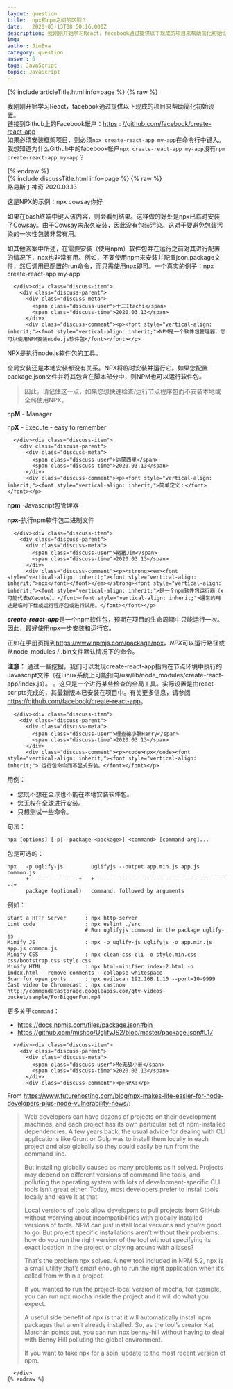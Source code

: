 ```yaml
---
layout: question
title:  npx和npm之间的区别？
date:   2020-03-13T08:50:16.000Z
description: 我刚刚开始学习React，facebook通过提供以下现成的项目来帮助简化初始设置。链接到Github上的Facebook帐户：https   //gi...
img: 
author: JimEva
category: question
answer: 6
tags: JavaScript
topic: JavaScript
---
```

<div class="article-root">
  <div class="article">
    {% include articleTitle.html info=page %}
    {% raw %}
    <div class="article-content"><p><font style="vertical-align: inherit;"><font style="vertical-align: inherit;">我刚刚开始学习React，facebook通过提供以下现成的项目来帮助简化初始设置。</font></font><br><font style="vertical-align: inherit;"><font style="vertical-align: inherit;">
链接到Github上的Facebook帐户：</font></font><a href="https://github.com/facebook/create-react-app" rel="noreferrer"><font style="vertical-align: inherit;"><font style="vertical-align: inherit;">https</font></font></a><font style="vertical-align: inherit;"><font style="vertical-align: inherit;"> : </font><a href="https://github.com/facebook/create-react-app" rel="noreferrer"><font style="vertical-align: inherit;">//github.com/facebook/create-react-app</font></a></font><br><font style="vertical-align: inherit;"><font style="vertical-align: inherit;"> 
如果必须安装框架项目，则必须</font></font><code>npx create-react-app my-app</code><font style="vertical-align: inherit;"><font style="vertical-align: inherit;">在命令行中</font><font style="vertical-align: inherit;">键入</font><font style="vertical-align: inherit;">。</font></font><br><font style="vertical-align: inherit;"><font style="vertical-align: inherit;">
我想知道为什么Github中的facebook帐户</font></font><code>npx create-react-app my-app</code><font style="vertical-align: inherit;"><font style="vertical-align: inherit;">没有</font></font><code>npm create-react-app my-app</code><font style="vertical-align: inherit;"><font style="vertical-align: inherit;">？</font></font></p></div>
    {% endraw %}
  </div>

  <div class="discuss-wrapper">
    {% include discussTitle.html info=page %}
    {% raw %}
    <div class="discuss-item">
        <div class="discuss-parent">
          <div class="discuss-meta">
            <span class="discuss-user">路易斯丁神奇</span>
            <span class="discuss-time">2020.03.13</span>
          </div>
          <div class="discuss-comment"><p><font style="vertical-align: inherit;"><font style="vertical-align: inherit;">这是NPX的示例：npx cowsay你好</font></font></p>

<p><font style="vertical-align: inherit;"><font style="vertical-align: inherit;">如果在bash终端中键入该内容，则会看到结果。</font><font style="vertical-align: inherit;">这样做的好处是npx已临时安装了Cowsay。</font><font style="vertical-align: inherit;">由于Cowsay未永久安装，因此没有包装污染。</font><font style="vertical-align: inherit;">这对于要避免包装污染的一次性包装非常有用。</font></font></p>

<p><font style="vertical-align: inherit;"><font style="vertical-align: inherit;">如其他答案中所述，在需要安装（使用npm）软件包并在运行之前对其进行配置的情况下，npx也非常有用。</font><font style="vertical-align: inherit;">例如，不要使用npm来安装并配置json.package文件，然后调用已配置的run命令，而只需使用npx即可。</font><font style="vertical-align: inherit;">一个真实的例子：npx create-react-app my-app</font></font></p></div>
        </div>
        
      </div><div class="discuss-item">
        <div class="discuss-parent">
          <div class="discuss-meta">
            <span class="discuss-user">十三Itachi</span>
            <span class="discuss-time">2020.03.13</span>
          </div>
          <div class="discuss-comment"><p><font style="vertical-align: inherit;"><font style="vertical-align: inherit;">NPM是一个软件包管理器，您可以使用NPM安装node.js软件包</font></font></p>

<p><font style="vertical-align: inherit;"><font style="vertical-align: inherit;">NPX是执行node.js软件包的工具。 </font></font></p>

<p><font style="vertical-align: inherit;"><font style="vertical-align: inherit;">全局安装还是本地安装都没有关系。</font><font style="vertical-align: inherit;">NPX将临时安装并运行它。</font><font style="vertical-align: inherit;">如果您配置package.json文件并将其包含在脚本部分中，则NPM也可以运行软件包。</font></font></p>

<blockquote>
  <p><font style="vertical-align: inherit;"><font style="vertical-align: inherit;">因此，请记住这一点，如果您想快速检查/运行节点程序包而不安装本地或全局使用NPX。</font></font></p>
</blockquote>

<p>np<strong>M</strong> -  Manager</p>

<p>np<strong>X</strong> -  Execute - easy to remember</p></div>
        </div>
        
      </div><div class="discuss-item">
        <div class="discuss-parent">
          <div class="discuss-meta">
            <span class="discuss-user">达蒙西里</span>
            <span class="discuss-time">2020.03.13</span>
          </div>
          <div class="discuss-comment"><p><font style="vertical-align: inherit;"><font style="vertical-align: inherit;">简单定义：</font></font></p>

<p><strong><font style="vertical-align: inherit;"><font style="vertical-align: inherit;">npm</font></font></strong><font style="vertical-align: inherit;"><font style="vertical-align: inherit;"> -Javascript包管理器</font></font></p>

<p><strong><font style="vertical-align: inherit;"><font style="vertical-align: inherit;">npx-</font></font></strong><font style="vertical-align: inherit;"><font style="vertical-align: inherit;">执行npm软件包二进制文件</font></font></p></div>
        </div>
        
      </div><div class="discuss-item">
        <div class="discuss-parent">
          <div class="discuss-meta">
            <span class="discuss-user">猪猪Jim</span>
            <span class="discuss-time">2020.03.13</span>
          </div>
          <div class="discuss-comment"><p><strong><em><font style="vertical-align: inherit;"><font style="vertical-align: inherit;">npx</font></font></em></strong><font style="vertical-align: inherit;"><font style="vertical-align: inherit;">是一个npm软件包运行器（x可能代表eXecute）。</font><font style="vertical-align: inherit;">通常的用途是临时下载或运行程序包或进行试用。</font></font></p>

<p><strong><em><font style="vertical-align: inherit;"><font style="vertical-align: inherit;">create-react-app</font></font></em></strong><font style="vertical-align: inherit;"><font style="vertical-align: inherit;">是一个npm软件包，预期在项目的生命周期中只能运行一次。</font><font style="vertical-align: inherit;">因此，最好使用npx一步安装和运行它。</font></font></p>

<p><font style="vertical-align: inherit;"><font style="vertical-align: inherit;">正如在手册页提到</font></font><a href="https://www.npmjs.com/package/npx" rel="noreferrer"><font style="vertical-align: inherit;"><font style="vertical-align: inherit;">https://www.npmjs.com/package/npx</font></font></a><font style="vertical-align: inherit;"><font style="vertical-align: inherit;">，</font></font><em><font style="vertical-align: inherit;"><font style="vertical-align: inherit;">NPX</font></font></em><font style="vertical-align: inherit;"><font style="vertical-align: inherit;">可以运行路径或从node_modules / .bin文件默认情况下的命令。</font></font></p>

<p><strong><font style="vertical-align: inherit;"><font style="vertical-align: inherit;">注意：</font></font></strong><font style="vertical-align: inherit;"><font style="vertical-align: inherit;"> 
通过一些挖掘，我们可以发现create-react-app指向在节点环境中执行的Javascript文件（在Linux系统上可能指向/usr/lib/node_modules/create-react-app/index.js）。 。</font><font style="vertical-align: inherit;">这只是一个进行某些检查的全局工具。</font><font style="vertical-align: inherit;">实际设置是由react-scripts完成的，其最新版本已安装在项目中。</font><font style="vertical-align: inherit;">有关更多信息，</font><font style="vertical-align: inherit;">请参阅</font></font><a href="https://github.com/facebook/create-react-app" rel="noreferrer"><font style="vertical-align: inherit;"><font style="vertical-align: inherit;">https://github.com/facebook/create-react-app</font></font></a><font style="vertical-align: inherit;"><font style="vertical-align: inherit;">。</font></font></p></div>
        </div>
        
      </div><div class="discuss-item">
        <div class="discuss-parent">
          <div class="discuss-meta">
            <span class="discuss-user">理查德小胖Harry</span>
            <span class="discuss-time">2020.03.13</span>
          </div>
          <div class="discuss-comment"><p><code>npx</code><font style="vertical-align: inherit;"><font style="vertical-align: inherit;"> 运行包命令而不显式安装。</font></font></p>

<p><font style="vertical-align: inherit;"><font style="vertical-align: inherit;">用例：</font></font></p>

<ul>
<li><font style="vertical-align: inherit;"><font style="vertical-align: inherit;">您既不想在全球也不能在本地安装软件包。</font></font></li>
<li><font style="vertical-align: inherit;"><font style="vertical-align: inherit;">您无权在全球进行安装。</font></font></li>
<li><font style="vertical-align: inherit;"><font style="vertical-align: inherit;">只想测试一些命令。</font></font></li>
</ul>

<p><font style="vertical-align: inherit;"><font style="vertical-align: inherit;">句法：</font></font></p>

<pre><code>npx [options] [-p|--package &lt;package&gt;] &lt;command&gt; [command-arg]...
</code></pre>

<p><font style="vertical-align: inherit;"><font style="vertical-align: inherit;">包是可选的：</font></font></p>

<pre><code>npx   -p uglify-js         uglifyjs --output app.min.js app.js common.js<font></font>
      +----------------+   +--------------------------------------------+<font></font>
      package (optional)   command, followed by arguments<font></font>
</code></pre>

<p><font style="vertical-align: inherit;"><font style="vertical-align: inherit;">例如：</font></font></p>

<pre class="lang-none prettyprint-override"><code>Start a HTTP Server      : npx http-server<font></font>
Lint code                : npx eslint ./src<font></font>
                         # Run uglifyjs command in the package uglify-js<font></font>
Minify JS                : npx -p uglify-js uglifyjs -o app.min.js app.js common.js<font></font>
Minify CSS               : npx clean-css-cli -o style.min.css css/bootstrap.css style.css<font></font>
Minify HTML              : npx html-minifier index-2.html -o index.html --remove-comments --collapse-whitespace<font></font>
Scan for open ports      : npx evilscan 192.168.1.10 --port=10-9999<font></font>
Cast video to Chromecast : npx castnow http://commondatastorage.googleapis.com/gtv-videos-bucket/sample/ForBiggerFun.mp4<font></font>
</code></pre>

<p><font style="vertical-align: inherit;"><font style="vertical-align: inherit;">更多关于</font></font><code>command</code><font style="vertical-align: inherit;"><font style="vertical-align: inherit;">：</font></font></p>

<ul>
<li><a href="https://docs.npmjs.com/files/package.json#bin" rel="noreferrer"><font style="vertical-align: inherit;"><font style="vertical-align: inherit;">https://docs.npmjs.com/files/package.json#bin</font></font></a></li>
<li><a href="https://github.com/mishoo/UglifyJS2/blob/master/package.json#L17" rel="noreferrer"><font style="vertical-align: inherit;"><font style="vertical-align: inherit;">https://github.com/mishoo/UglifyJS2/blob/master/package.json#L17</font></font></a></li>
</ul></div>
        </div>
        
      </div><div class="discuss-item">
        <div class="discuss-parent">
          <div class="discuss-meta">
            <span class="discuss-user">Me无敌小哥</span>
            <span class="discuss-time">2020.03.13</span>
          </div>
          <div class="discuss-comment"><p>NPX:</p>

<p>From <a href="https://www.futurehosting.com/blog/npx-makes-life-easier-for-node-developers-plus-node-vulnerability-news/" rel="noreferrer">https://www.futurehosting.com/blog/npx-makes-life-easier-for-node-developers-plus-node-vulnerability-news/</a>:</p>

<blockquote>
  <p>Web developers can have dozens of projects on their development
  machines, and each project has its own particular set of npm-installed
  dependencies. A few years back, the usual advice for dealing with CLI
  applications like Grunt or Gulp was to install them locally in each
  project and also globally so they could easily be run from the command
  line.</p>
  
  <p>But installing globally caused as many problems as it solved. Projects
  may depend on different versions of command line tools, and polluting
  the operating system with lots of development-specific CLI tools isn’t
  great either. Today, most developers prefer to install tools locally
  and leave it at that.</p>
  
  <p>Local versions of tools allow developers to pull projects from GitHub
  without worrying about incompatibilities with globally installed
  versions of tools. NPM can just install local versions and you’re good
  to go. But project specific installations aren’t without their
  problems: how do you run the right version of the tool without
  specifying its exact location in the project or playing around with
  aliases?</p>
  
  <p>That’s the problem npx solves. A new tool included in NPM 5.2, npx is
  a small utility that’s smart enough to run the right application when
  it’s called from within a project.</p>
  
  <p>If you wanted to run the project-local version of mocha, for example,
  you can run npx mocha inside the project and it will do what you
  expect.</p>
  
  <p>A useful side benefit of npx is that it will automatically install npm
  packages that aren’t already installed. So, as the tool’s creator Kat
  Marchán points out, you can run npx benny-hill without having to deal
  with Benny Hill polluting the global environment.</p>
  
  <p>If you want to take npx for a spin, update to the most recent version
  of npm.</p>
</blockquote></div>
        </div>
        
      </div>
    {% endraw %}
  </div>
<div>
